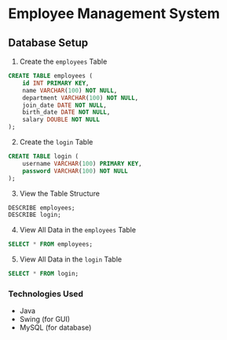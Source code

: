 # Employee Management System

## Database Setup

1. Create the `employees` Table

```sql
CREATE TABLE employees (
    id INT PRIMARY KEY,
    name VARCHAR(100) NOT NULL,
    department VARCHAR(100) NOT NULL,
    join_date DATE NOT NULL,
    birth_date DATE NOT NULL,
    salary DOUBLE NOT NULL
);
```
2. Create the `login` Table
```sql
CREATE TABLE login (
    username VARCHAR(100) PRIMARY KEY,
    password VARCHAR(100) NOT NULL
);
```
3. View the Table Structure
```sql
DESCRIBE employees;
DESCRIBE login;
```
4. View All Data in the `employees` Table
```sql
SELECT * FROM employees;
```
5. View All Data in the `login` Table
```sql
SELECT * FROM login;
```

### Technologies Used
- Java
- Swing (for GUI)
- MySQL (for database)
